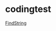 # codingtest

[FindString](https://github.com/HongJungWan/codingtest/blob/master/src/string/FindString.java)
